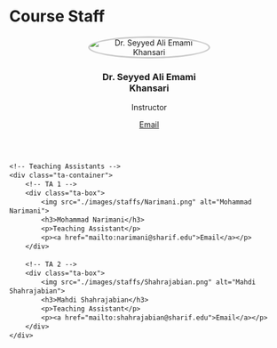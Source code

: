 # Course Staff

<style>
.staff-container {
    display: flex;
    flex-direction: column;
    align-items: center;
    gap: 30px;
}

/* Instructor section */
.instructor-box {
    text-align: center;
    width: 220px;
}

.instructor-box img {
    width: 160px;
    height: 160px;
    border-radius: 50%;
    object-fit: cover;
    border: 3px solid #ccc;
}

/* Teaching Assistants Grid */
.ta-container {
    display: grid;
    grid-template-columns: repeat(2, 1fr); /* Creates a 2x2 grid */
    gap: 30px;
    justify-content: center;
}

.ta-box {
    text-align: center;
    width: 200px;
}

.ta-box img {
    width: 140px;
    height: 140px;
    border-radius: 50%;
    object-fit: cover;
    border: 3px solid #ccc;
}
</style>

<!-- Instructor -->
<div class="staff-container">
    <div class="instructor-box">
        <img src="./images/staffs/Emami.jpg" alt="Dr. Seyyed Ali Emami Khansari">
        <h3>Dr. Seyyed Ali Emami Khansari</h3>
        <p>Instructor</p>
        <p><a href="mailto:emami@sharif.edu">Email</a></p>
    </div>

    <!-- Teaching Assistants -->
    <div class="ta-container">
        <!-- TA 1 -->
        <div class="ta-box">
            <img src="./images/staffs/Narimani.png" alt="Mohammad Narimani">
            <h3>Mohammad Narimani</h3>
            <p>Teaching Assistant</p>
            <p><a href="mailto:narimani@sharif.edu">Email</a></p>
        </div>

        <!-- TA 2 -->
        <div class="ta-box">
            <img src="./images/staffs/Shahrajabian.png" alt="Mahdi Shahrajabian">
            <h3>Mahdi Shahrajabian</h3>
            <p>Teaching Assistant</p>
            <p><a href="mailto:shahrajabian@sharif.edu">Email</a></p>
        </div>
    </div>
</div>
